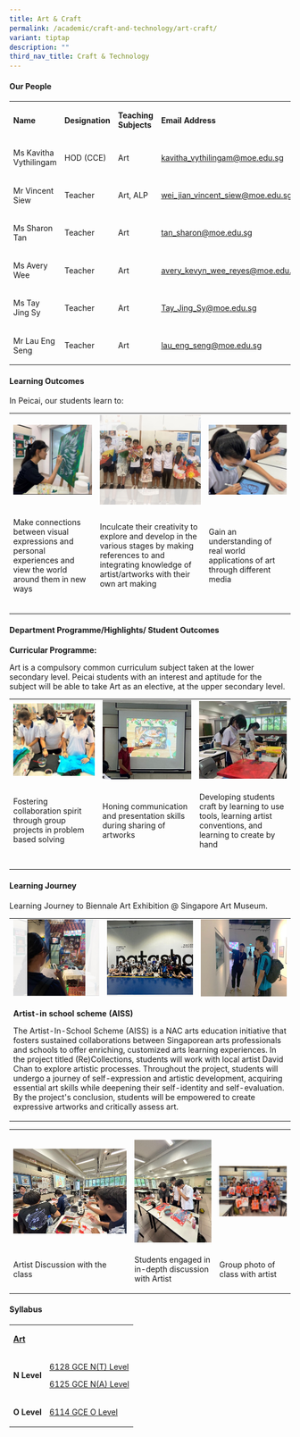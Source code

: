 ```yaml
---
title: Art & Craft
permalink: /academic/craft-and-technology/art-craft/
variant: tiptap
description: ""
third_nav_title: Craft & Technology
---
```

<h4><strong>Our People</strong></h4>
<table style="minWidth: 100px">
<colgroup>
<col>
<col>
<col>
<col>
</colgroup>
<tbody>
<tr>
<td rowspan="1" colspan="1">
<p><strong>Name</strong>
</p>
</td>
<td rowspan="1" colspan="1">
<p><strong>Designation</strong>
</p>
</td>
<td rowspan="1" colspan="1">
<p><strong>Teaching Subjects</strong>
</p>
</td>
<td rowspan="1" colspan="1">
<p><strong>Email Address</strong>
</p>
</td>
</tr>
<tr>
<td rowspan="1" colspan="1">
<p>Ms Kavitha Vythilingam</p>
</td>
<td rowspan="1" colspan="1">
<p>HOD (CCE)</p>
</td>
<td rowspan="1" colspan="1">
<p>Art</p>
</td>
<td rowspan="1" colspan="1">
<p><a href="mailto:kavitha_vythilingam@moe.edu.sg" rel="noopener noreferrer nofollow" target="_blank">kavitha_vythilingam@moe.edu.sg</a>
</p>
</td>
</tr>
<tr>
<td rowspan="1" colspan="1">
<p>Mr Vincent Siew</p>
</td>
<td rowspan="1" colspan="1">
<p>Teacher</p>
</td>
<td rowspan="1" colspan="1">
<p>Art, ALP</p>
</td>
<td rowspan="1" colspan="1">
<p><a href="mailto:wei_jian_vincent_siew@moe.edu.sg" rel="noopener noreferrer nofollow" target="_blank">wei_jian_vincent_siew@moe.edu.sg</a>
</p>
</td>
</tr>
<tr>
<td rowspan="1" colspan="1">
<p>Ms Sharon Tan</p>
</td>
<td rowspan="1" colspan="1">
<p>Teacher</p>
</td>
<td rowspan="1" colspan="1">
<p>Art</p>
</td>
<td rowspan="1" colspan="1">
<p><a href="mailto:tan_sharon@moe.edu.sg" rel="noopener noreferrer nofollow" target="_blank">tan_sharon@moe.edu.sg</a>
</p>
</td>
</tr>
<tr>
<td rowspan="1" colspan="1">
<p>Ms Avery Wee</p>
</td>
<td rowspan="1" colspan="1">
<p>Teacher</p>
</td>
<td rowspan="1" colspan="1">
<p>Art</p>
</td>
<td rowspan="1" colspan="1">
<p><a href="mailto:avery_kevyn_wee_reyes@moe.edu.sg" rel="noopener noreferrer nofollow" target="_blank">avery_kevyn_wee_reyes@moe.edu.sg</a>
</p>
</td>
</tr>
<tr>
<td rowspan="1" colspan="1">
<p>Ms Tay Jing Sy</p>
</td>
<td rowspan="1" colspan="1">
<p>Teacher</p>
</td>
<td rowspan="1" colspan="1">
<p>Art</p>
</td>
<td rowspan="1" colspan="1">
<p><a href="mailto:Tay_Jing_Sy@moe.edu.sg" rel="noopener noreferrer nofollow" target="_blank">Tay_Jing_Sy@moe.edu.sg</a>
</p>
</td>
</tr>
<tr>
<td rowspan="1" colspan="1">
<p>Mr Lau Eng Seng</p>
</td>
<td rowspan="1" colspan="1">
<p>Teacher</p>
</td>
<td rowspan="1" colspan="1">
<p>Art</p>
</td>
<td rowspan="1" colspan="1">
<p><a href="mailto:lau_eng_seng@moe.edu.sg" rel="noopener noreferrer nofollow" target="_blank">lau_eng_seng@moe.edu.sg</a>
</p>
</td>
</tr>
</tbody>
</table>
<h4><strong>Learning Outcomes</strong></h4>
<p>In Peicai, our students learn to:</p>
<table style="minWidth: 75px">
<colgroup>
<col>
<col>
<col>
</colgroup>
<tbody>
<tr>
<td rowspan="1" colspan="1">
<div class="isomer-image-wrapper">
<img style="width: 100%;" height="auto" width="100%" src="/images/visual_express_art_v1.jpg">
</div>
</td>
<td rowspan="1" colspan="1">
<div class="isomer-image-wrapper">
<img style="width: 100%;" height="auto" width="100%" src="/images/visual_express_art_v2.jpg">
</div>
</td>
<td rowspan="1" colspan="1">
<div class="isomer-image-wrapper">
<img style="width: 100%;" height="auto" width="100%" src="/images/visual_express_art_v3.jpg">
</div>
</td>
</tr>
<tr>
<td rowspan="1" colspan="1">
<p>Make connections between visual expressions and personal experiences and
view the world around them in new ways</p>
</td>
<td rowspan="1" colspan="1">
<p>Inculcate their creativity to explore and develop in the various stages
by making references to and integrating knowledge of artist/artworks with
their own art making</p>
</td>
<td rowspan="1" colspan="1">
<p>Gain an understanding of real world applications of art through different
media</p>
</td>
</tr>
<tr>
<td rowspan="1" colspan="1">
<p></p>
</td>
<td rowspan="1" colspan="1">
<p></p>
</td>
<td rowspan="1" colspan="1">
<p></p>
</td>
</tr>
</tbody>
</table>
<h4><strong>Department Programme/Highlights/ Student Outcomes</strong></h4>
<p><strong>Curricular Programme:</strong>
</p>
<p>Art is a compulsory common curriculum subject taken at the lower secondary
level. Peicai students with an interest and aptitude for the subject will
be able to take Art as an elective, at the upper secondary level.</p>
<table style="minWidth: 75px">
<colgroup>
<col>
<col>
<col>
</colgroup>
<tbody>
<tr>
<td rowspan="1" colspan="1">
<div class="isomer-image-wrapper">
<img style="width: 100%;" height="auto" width="100%" src="/images/visual_express_art_v4.jpg">
</div>
</td>
<td rowspan="1" colspan="1">
<div class="isomer-image-wrapper">
<img style="width: 100%;" height="auto" width="100%" src="/images/visual_express_art_v5.jpg">
</div>
</td>
<td rowspan="1" colspan="1">
<div class="isomer-image-wrapper">
<img style="width: 100%;" height="auto" width="100%" src="/images/visual_express_art_v6.jpg">
</div>
</td>
</tr>
<tr>
<td rowspan="1" colspan="1">
<p>Fostering collaboration spirit through group projects in problem based
solving</p>
</td>
<td rowspan="1" colspan="1">
<p>Honing communication and presentation skills during sharing of artworks</p>
</td>
<td rowspan="1" colspan="1">
<p>Developing students craft by learning to use tools, learning artist conventions,
and learning to create by hand</p>
</td>
</tr>
<tr>
<td rowspan="1" colspan="1">
<p></p>
</td>
<td rowspan="1" colspan="1">
<p></p>
</td>
<td rowspan="1" colspan="1">
<p></p>
</td>
</tr>
</tbody>
</table>
<h4><strong>Learning Journey</strong></h4>
<p>Learning Journey to Biennale Art Exhibition @ Singapore Art Museum.</p>
<table style="minWidth: 75px">
<colgroup>
<col>
<col>
<col>
</colgroup>
<tbody>
<tr>
<td rowspan="1" colspan="1">
<div class="isomer-image-wrapper">
<img style="width: 100%;" height="auto" width="100%" src="/images/visual_express_art_v7.jpg">
</div>
</td>
<td rowspan="1" colspan="1">
<div class="isomer-image-wrapper">
<img style="width: 100%;" height="auto" width="100%" src="/images/visual_express_art_v8.jpg">
</div>
</td>
<td rowspan="1" colspan="1">
<div class="isomer-image-wrapper">
<img style="width: 100%;" height="auto" width="100%" src="/images/visual_express_art_v9.jpg">
</div>
</td>
</tr>
<tr>
<td rowspan="1" colspan="3">
<p><strong>Artist-in school scheme (AISS)</strong>
</p>
<p>The Artist-In-School Scheme (AISS) is a NAC arts education initiative
that fosters sustained collaborations between Singaporean arts professionals
and schools to offer enriching, customized arts learning experiences. In
the project titled (Re)Collections, students will work with local artist
David Chan to explore artistic processes. Throughout the project, students
will undergo a journey of self-expression and artistic development, acquiring
essential art skills while deepening their self-identity and self-evaluation.
By the project's conclusion, students will be empowered to create expressive
artworks and critically assess art.</p>
</td>
</tr>
</tbody>
</table>
<table style="minWidth: 75px">
<colgroup>
<col>
<col>
<col>
</colgroup>
<tbody>
<tr>
<th rowspan="1" colspan="1">
<p></p>
<div class="isomer-image-wrapper">
<img style="width: 100%" height="auto" width="100%" alt="" src="/images/Academic/art_2024_1.jpg">
</div>
</th>
<th rowspan="1" colspan="1">
<p></p>
<div class="isomer-image-wrapper">
<img style="width: 100%" height="auto" width="100%" alt="" src="/images/Academic/art_2024_2.jpg">
</div>
</th>
<th rowspan="1" colspan="1">
<p></p>
<div class="isomer-image-wrapper">
<img style="width: 100%" height="auto" width="100%" alt="" src="/images/Academic/art_2024_3.jpg">
</div>
</th>
</tr>
<tr>
<td rowspan="1" colspan="1">
<p>Artist Discussion with the class</p>
</td>
<td rowspan="1" colspan="1">
<p>Students engaged in in-depth discussion with Artist</p>
</td>
<td rowspan="1" colspan="1">
<p>Group photo of class with artist</p>
</td>
</tr>
</tbody>
</table>
<h4><strong>Syllabus</strong></h4>
<table style="minWidth: 50px">
<colgroup>
<col>
<col>
</colgroup>
<tbody>
<tr>
<td rowspan="1" colspan="1">
<p><strong><u>Art</u></strong>
</p>
</td>
<td rowspan="1" colspan="1">
<p></p>
</td>
</tr>
<tr>
<td rowspan="1" colspan="1">
<p><strong>N Level</strong>
</p>
</td>
<td rowspan="1" colspan="1">
<p><a href="https://www.seab.gov.sg/files/NT%20Lvl%20Syllabus%20Sch%20Cddts/2026/6128_y26_sy.pdf" rel="noopener noreferrer nofollow" target="_blank">6128 GCE N(T) Level</a>
</p>
<p><a href="https://www.seab.gov.sg/files/NA%20Level%20Syllabus%20Sch%20Cddts/2026/6127_y26_sy.pdf" rel="noopener noreferrer nofollow" target="_blank">6125 GCE N(A) Level</a>
</p>
</td>
</tr>
<tr>
<td rowspan="1" colspan="1">
<p><strong>O Level</strong>
</p>
</td>
<td rowspan="1" colspan="1">
<p><a href="https://www.seab.gov.sg/files/O%20Lvl%20Syllabus%20Sch%20Cddts/2026/6114_y26_sy_v0_3.pdf" rel="noopener noreferrer nofollow" target="_blank">6114 GCE O Level</a>
</p>
</td>
</tr>
</tbody>
</table>
<p></p>